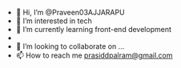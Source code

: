 - 👋 Hi, I’m @Praveen03AJJARAPU
- 👀 I’m interested in tech
- 🌱 I’m currently learning front-end development
-
- 💞️ I’m looking to collaborate on ...
- 📫 How to reach me prasiddpalram@gmail.com

<!---
Praveen03AJJARAPU/Praveen03AJJARAPU is a ✨ special ✨ repository because its `README.md` (this file) appears on your GitHub profile.
You can click the Preview link to take a look at your changes.
--->
